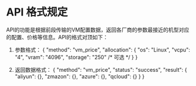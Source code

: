 API 格式规定
============

API的功能是根据前段传输的VM配置数据，返回各厂商的参数最接近的机型对应的配置、价格等信息。API的格式对顶如下：

1. 参数格式：
    {
    	"method": "vm_price",
    	"allocation": {
    		"os": "Linux",
    		"vcpu": "4",
    		"vram": "4096",
    		"storage": "250"	/* 可选 */
    	}
    }

2. 返回数据格式：
    {
    	"method": "vm_price",
    	"status": "success",
    	"result": {
    		"aliyun": {},
    		"zmazon": {},
    		"azure": {},
    		"qcloud": {}
    	}
    }
